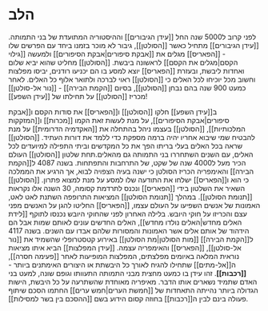 # הלב
לפני קרוב ל5000 שנה החל [[עידן הגיבורים]] וההיסטוריה המתועדת של בני התמותה.
[[עידן הגיבורים]] מתחיל כאשר [[הסולטן]], גיבור לא מוכר בזמנו ביחד עם הפרשים שלו - [[הפאריס]] מגלים את [[אבקת סיפורים|אבקת הסיפורים]] ולמעשה [[גילוי הקסם|מגלים את הקסם]] לראשונה ביבשת.
[[הסולטן]] מחליט שהוא יביא שלום ואחדות ליבשת, ובעזרת [[הפאריס]] יוצא למסע בו הם יכניעו רודנים, יביסו מפלצות וחשוב מכל יוכיחו לכל האלים כי [[הסולטן]] ראוי לברכה ולתואר אלוף כל האלים.
לאחר כמעט 900 שנה בהם נבחן [[הסולטן]], בסיום [[הקמת הבירה]] - [[נור אל-סולטן]] מכריז [[הסולטן]] על תחילתו של [[עידן השפע]]!

ב[[עידן השפע]] חלקו [[הסולטן]] ו[[הפאריס]] את סודות הקסם ו[[אבקת סיפורים|אבקת הסיפורים]], על מנת לעשות זאת הקמו [[מכרות]] ו[[המזקקות המלכותיות]], [[הסולטן]] בעצמו ניהל בהתחלה את [[האקדמיה הדרומית]] על מנת להבטיח שמי שיבוא אחריו יהיה ברמה מספקת כדי ללמד את דורות העתיד.
[[הסולטן]] שראה בכל האלים בעלי בריתו הפך את כל המקדשים וביתי התפילה למיועדים לכל האלים, עם השנים השתחררו בני התמותה גם מהאלים.תחת שלטון [[הסולטן]] העולם הכיר מעל ל4000 שנה של שקט, של התרחבות והתפתחות. 
בשנה 4087 ל[[הקמת הבירה]] והאימפריה הכריז הסולטן כי ישנה בעיה הצפויה לבוא, אך הרגיע את הממלכה כי הוא ו[[הפאריס]] ישלחו את התודעה שלו למסע על מנת למצוא פתרון. [[הסולטן]] השאיר את השלטון בידי [[הפאריס]] ונכנס לתרדמת קסומה, 30 השנה אלו נקראות [[תנומת הסולטן]]. במהלך [[תנומת הסולטן]] המציאות התרופפה השתנת לאט לאט, האמונות של אנשים השפיעו על העולם עצמו, [[הפאריס]] החליטו להגן על האנשים מפני עצם והכריזו על חוקי היובש.
בלילה האחרון לפני שהחוקי היובש נכנסו לתוקף [[לידת האלים מחדש|האלים נולדו מחדש]], האלים החדשים עונים לאותם שמות אבל הם הידהוד של אותם אלים אשר האמונות והמסורות שלהם אבדו עם השנים.
בשנה 4117 ל[[הקמת הבירה]] [[מות הסולטן|מת הסולטן]] באירוע קטסטרופלי שהשמיד את [[נור אל-סולטן]], [[הפאריס]] והאימפריה עצמה.
[[עידן המפלצות]] הביא איתו מציאות נוראית המלאה באיומים מפלצתים,
המפלצות המופיעות לאחר [[פעימה חסרה]], ה[[אל-מתים]] שתחילו להגיח לאורך כל היבשתת או היצורים האימתנים ביותר - **[[רכבות]]**.
זהו עידן בו כמעט מחצית מבני התמותה התעוותו וגופם שונה, למעט בני האדם שתמיד נשארים אותו הדבר.
מאיפריה מאוחדת שהשתרעה על כל היבשת, הישות הגדולה ביותר נהייתה התאחדות של [[חמשת הערים|חמש ערים]] החתמו הסכם שיתוף פעולה בינם לבין ה[[רכבות]] בחוזה קסום הידוע בשם [[ההסכם בין בשר למסילות]].
